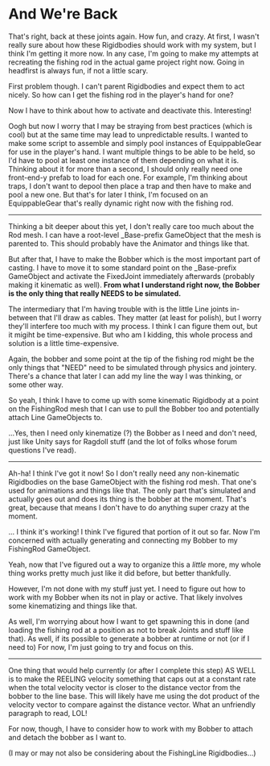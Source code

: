 # And We're Back
That's right, back at these joints again. How fun, and crazy. At first, I  wasn't really sure about how these Rigidbodies should work with my system, but I think I'm getting it more now. In any case, I'm going to make my attempts at recreating the fishing rod in the actual game project right now. Going in headfirst is always fun, if not a little scary.

First problem though. I can't parent Rigidbodies and expect them to act nicely. So how can I get the fishing rod in the player's hand for one?

Now I have to think about how to activate and deactivate this. Interesting!

Oogh but now I worry that I may be straying from best practices (which is cool) but at the same time may lead to unpredictable results. I wanted to make some script to assemble and simply pool instances of EquippableGear for use in the player's hand. I want multiple things to be able to be held, so I'd have to pool at least one instance of them depending on what it is.
	Thinking about it for more than a second, I should only really need one front-end-y prefab to load for each one. For example, I'm thinking about traps, I don't want to depool then place a trap and then have to make and pool a new one. But that's for later I think, I'm focused on an EquippableGear that's really dynamic right now with the fishing rod.

---

Thinking a bit deeper about this yet, I don't really care too much about the Rod mesh. I can have a root-level \_Base-prefix GameObject that the mesh is parented to. This should probably have the Animator and things like that.

But after that, I have to make the Bobber which is the most important part of casting. I have to move it to some standard point on the \_Base-prefix GameObject and activate the FixedJoint immediately afterwards (probably making it kinematic as well). **From what I understand right now, the Bobber is the only thing that really NEEDS to be simulated.** 

The intermediary that I'm having trouble with is the little Line joints in-between that I'll draw as cables. They matter (at least for polish), but I worry they'll interfere too much with my process. I think I can figure them out, but it migiht be time-expensive. But who am I kidding, this whole process and solution is a little time-expensive.

Again, the bobber and some point at the tip of the fishing rod might be the only things that "NEED" need to be simulated through physics and jointery. There's a chance that later I can add my line the way I was thinking, or some other way.

So yeah, I think I have to come up with some kinematic Rigidbody at a point on the FishingRod mesh that I can use to pull the Bobber too and potentially attach Line GameObjects to.

...Yes, then I need only kinematize (?) the Bobber as I need and don't need, just like Unity says for Ragdoll stuff (and the lot of folks whose forum questions I've read).

---

Ah-ha! I think I've got it now! So I don't really need any non-kinematic Rigidbodies on the base GameObject with the fishing rod mesh. That one's used for animations and things like that. The only part that's simulated and actually goes out and does its thing is the bobber at the moment. That's great, because that means I don't have to do anything super crazy at the moment.

... I think it's working! I think I've figured that portion of it out so far. Now I'm concerned with actually generating and connecting my Bobber to my FishingRod GameObject.

Yeah, now that I've figured out a way to organize this a *little* more, my whole thing works pretty much just like it did before, but better thankfully.

However, I'm not done with my stuff just yet. I need to figure out how to work with my Bobber when its not in play or active. That likely involves some kinematizing and things like that.

As well, I'm worrying about how I want to get spawning this in done (and loading the fishing rod at a position as not to break Joints and stuff like that). As well, if its possible to generate a bobber at runtime or not (or if I need to) For now, I'm just going to try and focus on this.

---

One thing that would help currently (or after I complete this step) AS WELL is to make the REELING velocity something that caps out at a constant rate when the total velocity vector is closer to the distance vector from the bobber to the line base. This will likely have me using the dot product of the velocity vector to compare against the distance vector. What an unfriendly paragraph to read, LOL!

For now, though, I have to consider how to work with my Bobber to attach and detach the bobber as I want to.

(I may  or may not also be considering about the FishingLine Rigidbodies...)

